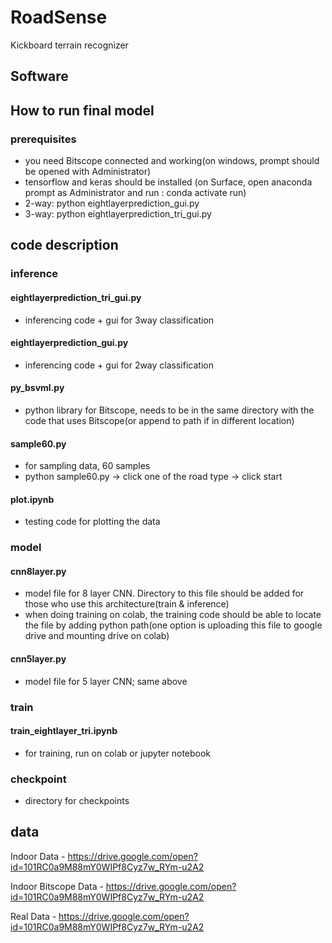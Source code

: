 # RoadSense
Kickboard terrain recognizer

## Software

## How to run final model
### prerequisites
- you need Bitscope connected and working(on windows, prompt should be opened with Administrator)
- tensorflow and keras should be installed (on Surface, open anaconda prompt as Administrator and run : conda activate run)
- 2-way: python eightlayerprediction_gui.py
- 3-way: python eightlayerprediction_tri_gui.py

## code description
### inference
#### eightlayerprediction_tri_gui.py
- inferencing code + gui for 3way classification

#### eightlayerprediction_gui.py
- inferencing code + gui for 2way classification

#### py_bsvml.py
- python library for Bitscope, needs to be in the same directory with the code that uses Bitscope(or append to path if in different location)

#### sample60.py
- for sampling data, 60 samples
- python sample60.py -> click one of the road type -> click start

#### plot.ipynb
- testing code for plotting the data

### model
#### cnn8layer.py
- model file for 8 layer CNN. Directory to this file should be added for those who use this architecture(train & inference)
- when doing training on colab, the training code should be able to locate the file by adding python path(one option is uploading this file to google drive and mounting drive on colab)

#### cnn5layer.py
- model file for 5 layer CNN; same above

### train
#### train_eightlayer_tri.ipynb
- for training, run on colab or jupyter notebook

### checkpoint
- directory for checkpoints

## data
Indoor Data - https://drive.google.com/open?id=101RC0a9M88mY0WIPf8Cyz7w_RYm-u2A2

Indoor Bitscope Data - https://drive.google.com/open?id=101RC0a9M88mY0WIPf8Cyz7w_RYm-u2A2

Real Data - https://drive.google.com/open?id=101RC0a9M88mY0WIPf8Cyz7w_RYm-u2A2

